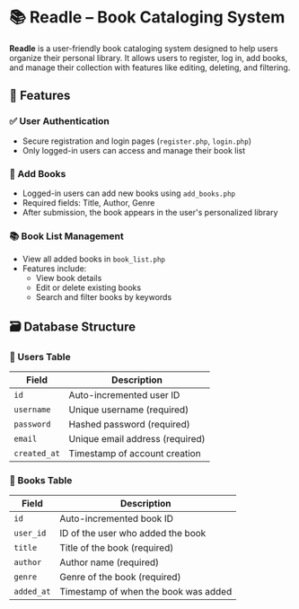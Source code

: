 # 📚 Readle – Book Cataloging System

**Readle** is a user-friendly book cataloging system designed to help users organize their personal library. It allows users to register, log in, add books, and manage their collection with features like editing, deleting, and filtering.

## 🚀 Features

### ✅ User Authentication
- Secure registration and login pages (`register.php`, `login.php`)
- Only logged-in users can access and manage their book list

### 📖 Add Books
- Logged-in users can add new books using `add_books.php`
- Required fields: Title, Author, Genre
- After submission, the book appears in the user's personalized library

### 📚 Book List Management
- View all added books in `book_list.php`
- Features include:
  - View book details
  - Edit or delete existing books
  - Search and filter books by keywords

## 🗃️ Database Structure

### 🔐 Users Table
| Field       | Description                         |
|-------------|-------------------------------------|
| `id`        | Auto-incremented user ID            |
| `username`  | Unique username (required)          |
| `password`  | Hashed password (required)          |
| `email`     | Unique email address (required)     |
| `created_at`| Timestamp of account creation       |

### 📘 Books Table
| Field       | Description                                          |
|-------------|------------------------------------------------------|
| `id`        | Auto-incremented book ID                             |
| `user_id`   | ID of the user who added the book                    |
| `title`     | Title of the book (required)                         |
| `author`    | Author name (required)                               |
| `genre`     | Genre of the book (required)                         |
| `added_at`  | Timestamp of when the book was added                 |


